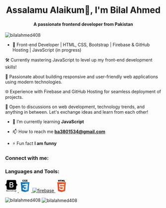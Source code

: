 <h1 align="center">Assalamu Alaikum👋, I'm Bilal Ahmed</h1>
<h4 align="center">A passionate frontend developer from Pakistan</h4>

<p align="left"> <img height="200px" weight="800px" src="https://img.freepik.com/free-vector/developers-computer-smartphone-working-single-page-app-tiny-people-single-page-application-spa-web-page-web-development-trend-concept-bright-vibrant-violet-isolated-illustration_335657-984.jpg?size=626&ext=jpg&ga=GA1.1.592598397.1709753105&semt=ais" alt="bilalahmed408" /> </p>

- 👋 Front-end Developer | HTML, CSS, Bootstrap | Firebase & GitHub Hosting | JavaScript (in progress)

🛠️ Currently mastering JavaScript to level up my front-end development skills!

🚀 Passionate about building responsive and user-friendly web applications using modern technologies.

🌐 Experience with Firebase and GitHub Hosting for seamless deployment of projects.

💬 Open to discussions on web development, technology trends, and anything in between. Let's exchange ideas and learn from each other!

- 🌱 I’m currently learning **JavaScript**

- 📫 How to reach me **ba3801534@gmail.com**

- ⚡ Fun fact **I am funny**

<h3 align="left">Connect with me:</h3>
<p align="left">
</p>

<h3 align="left">Languages and Tools:</h3>
<p align="left"> <a href="https://getbootstrap.com" target="_blank" rel="noreferrer"> <img src="https://raw.githubusercontent.com/devicons/devicon/master/icons/bootstrap/bootstrap-plain-wordmark.svg" alt="bootstrap" width="40" height="40"/> </a> <a href="https://www.w3schools.com/css/" target="_blank" rel="noreferrer"> <img src="https://raw.githubusercontent.com/devicons/devicon/master/icons/css3/css3-original-wordmark.svg" alt="css3" width="40" height="40"/> </a> <a href="https://firebase.google.com/" target="_blank" rel="noreferrer"> <img src="https://www.vectorlogo.zone/logos/firebase/firebase-icon.svg" alt="firebase" width="40" height="40"/> </a> <a href="https://www.w3.org/html/" target="_blank" rel="noreferrer"> <img src="https://raw.githubusercontent.com/devicons/devicon/master/icons/html5/html5-original-wordmark.svg" alt="html5" width="40" height="40"/> </a> </p>

<p><img align="left" src="https://github-readme-stats.vercel.app/api/top-langs?username=bilalahmed408&show_icons=true&locale=en&layout=compact" alt="bilalahmed408" /></p>

<p>&nbsp;<img align="center" src="https://github-readme-stats.vercel.app/api?username=bilalahmed408&show_icons=true&locale=en" alt="bilalahmed408" /></p>
